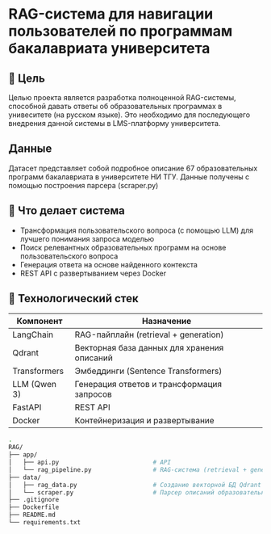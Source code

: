 # **RAG-система для навигации пользователей по программам бакалавриата университета**

## 📌 Цель

Целью проекта является разработка полноценной RAG-системы, способной давать ответы об образовательных программах в унивеситете (на русском языке).
Это необходимо для последующего внедрения данной системы в LMS-платформу университета.

## Данные
Датасет представляет собой подробное описание 67 образовательных программ бакалавриата в университете НИ ТГУ.
Данные получены с помощью построения парсера (scraper.py)

## 🧩 Что делает система
- Трансформация пользовательского вопроса (с помощью LLM) для лучшего понимания запроса моделью
- Поиск релевантных образовательных программ на основе пользовательского вопроса
- Генерация ответа на основе найденного контекста
- REST API с развертыванием через Docker

## 🧱 Технологический стек

| Компонент        | Назначение                                  |
|------------------|---------------------------------------------|
| LangChain        | RAG-пайплайн (retrieval + generation)       |
| Qdrant           | Векторная база данных для хранения описаний |
| Transformers     | Эмбеддинги (Sentence Transformers)          |
| LLM (Qwen 3)     | Генерация ответов и трансформация запросов  |
| FastAPI          | REST API                                    |
| Docker           | Контейнеризация и развертывание             |

```bash
.
RAG/
├── app/
│   ├── api.py                          # API
│   └── rag_pipeline.py                 # RAG-система (retrieval + generation)
├── data/
│   ├── rag_data.py                     # Создание векторной БД Qdrant
│   └── scraper.py                      # Парсер описаний образовательных программ       
├── .gitignore
├── Dockerfile
├── README.md
└── requirements.txt

